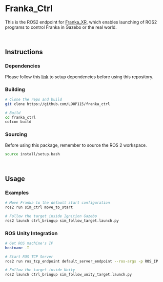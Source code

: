 # Franka_Ctrl

This is the ROS2 endpoint for [Franka_XR](https://github.com/LOOP115/Franka_XR_Hub), which enables launching of ROS2 programs to control Franka in Gazebo or the real world.

<br>

## Instructions

### Dependencies

Please follow this [link](https://github.com/LOOP115/XR_Franka_Hub/blob/main/docs/franka/setup_franka.md) to setup dependencies before using this repository.

### Building

```bash
# Clone the repo and build
git clone https://github.com/LOOP115/franka_ctrl

# Build
cd franka_ctrl
colcon build
```

### Sourcing

Before using this package, remember to source the ROS 2 workspace.

```bash
source install/setup.bash
```

<br>

## Usage

### Examples

```bash
# Move Franka to the default start configuration
ros2 run sim_ctrl move_to_start

# Follow the target inside Ignition Gazebo
ros2 launch ctrl_bringup sim_follow_target.launch.py
```

### ROS Unity Integration

```bash
# Get ROS machine's IP
hostname -I

# Start ROS TCP Server
ros2 run ros_tcp_endpoint default_server_endpoint --ros-args -p ROS_IP:=<IP>

# Follow the target inside Unity
ros2 launch ctrl_bringup sim_follow_unity_target.launch.py
```

